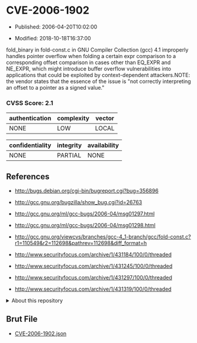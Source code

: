 # CVE-2006-1902

- Published: 2006-04-20T10:02:00

- Modified: 2018-10-18T16:37:00

fold_binary in fold-const.c in GNU Compiler Collection (gcc) 4.1 improperly handles pointer overflow when folding a certain expr comparison to a corresponding offset comparison in cases other than EQ_EXPR and NE_EXPR, which might introduce buffer overflow vulnerabilities into applications that could be exploited by context-dependent attackers.NOTE: the vendor states that the essence of the issue is "not correctly interpreting an offset to a pointer as a signed value."

### CVSS Score: **2.1**

| authentication | complexity | vector |
| --- | --- | --- |
| NONE | LOW | LOCAL |

| confidentiality | integrity | availability |
| --- | --- | --- |
| NONE | PARTIAL | NONE |

## References

* http://bugs.debian.org/cgi-bin/bugreport.cgi?bug=356896

* http://gcc.gnu.org/bugzilla/show_bug.cgi?id=26763

* http://gcc.gnu.org/ml/gcc-bugs/2006-04/msg01297.html

* http://gcc.gnu.org/ml/gcc-bugs/2006-04/msg01298.html

* http://gcc.gnu.org/viewcvs/branches/gcc-4_1-branch/gcc/fold-const.c?r1=110549&r2=112698&pathrev=112698&diff_format=h

* http://www.securityfocus.com/archive/1/431184/100/0/threaded

* http://www.securityfocus.com/archive/1/431245/100/0/threaded

* http://www.securityfocus.com/archive/1/431297/100/0/threaded

* http://www.securityfocus.com/archive/1/431319/100/0/threaded

<details>
<summary>About this repository</summary> 

  This repository is part of the project [Live Hack CVE](https://github.com/Live-Hack-CVE). Main website can be found [www.live-hack.org](https://www.live-hack.org) 
  
  Made by [Sn0wAlice](https://github.com/Sn0wAlice) for the people that care about security and need to have a feed of the latest CVEs. Hope you enjoy it, don't forget to star the repo and follow me on [Twitter](https://twitter.com/Sn0wAlice) and [Github](https://github.com/Sn0wAlice). And that is my [personnal website](https://www.alice-snow.me/)

  - [Home Page](https://github.com/Live-Hack-CVE)
  - [Framework](https://github.com/Live-Hack-CVE/cve-framework)
  - [CVE database](https://github.com/Live-Hack-CVE/full_database)
  - [Changelog](https://github.com/Live-Hack-CVE/Changelog)
</details>

## Brut File

* [CVE-2006-1902.json](https://raw.githubusercontent.com/Live-Hack-CVE/full_database/main/cves/2006/CVE-2006-1902.json)

